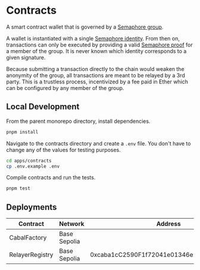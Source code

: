 # Contracts

A smart contract wallet that is governed by a [Semaphore group](https://docs.semaphore.pse.dev/guides/groups).

A wallet is instantiated with a single [Semaphore identity](https://docs.semaphore.pse.dev/guides/identities). From then on, transactions can only be executed by providing a valid [Semaphore proof](https://docs.semaphore.pse.dev/guides/proofs) for a member of the group. It is never known which identity corresponds to a given signature.

Because submitting a transaction directly to the chain would weaken the anonymity of the group, all transactions are meant to be relayed by a 3rd party. This is a trustless process, incentivized by a fee paid in Ether which can be configured by any member of the group.

## Local Development

From the parent monorepo directory, install dependencies.

```bash
pnpm install
```

Navigate to the contracts directory and create a `.env` file. You don't have to change any of the values for testing purposes.

```bash
cd apps/contracts
cp .env.example .env
```

Compile contracts and run the tests.

```bash
pnpm test
```

## Deployments

| Contract        | Network      | Address                                    |
| --------------- | ------------ | ------------------------------------------ |
| CabalFactory    | Base Sepolia |                                            |
| RelayerRegistry | Base Sepolia | 0xcaba1cC2590F1f72041e01346e2e7307065A9108 |
